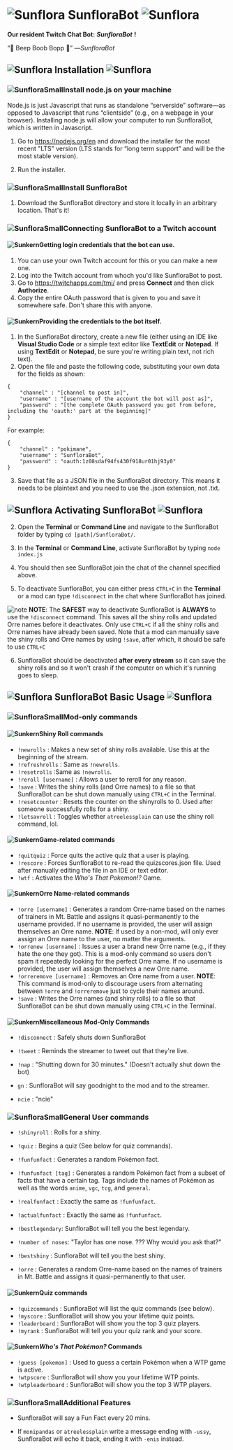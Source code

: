 # ![Sunflora](https://archives.bulbagarden.net/media/upload/9/9b/Spr_3e_192_s.png) SunfloraBot ![Sunflora](https://archives.bulbagarden.net/media/upload/9/9b/Spr_3e_192_s.png)

**Our resident Twitch Chat Bot:** ***SunfloraBot*** **!**

“🤖 Beep Boob Bopp 🤖” —*SunfloraBot*

## ![Sunflora](https://archives.bulbagarden.net/media/upload/b/b0/Trozeiani192.png) Installation ![Sunflora](https://archives.bulbagarden.net/media/upload/b/b0/Trozeiani192.png) 

### ![SunfloraSmall](https://archives.bulbagarden.net/media/upload/e/e3/Ani192MS.png)Install node.js on your machine

Node.js is just Javascript that runs as standalone “serverside” software—as opposed to Javascript that runs “clientside” (e.g., on a webpage in your browser). Installing node.js will allow your computer to run SunfloraBot, which is written in Javascript.

1. Go to https://nodejs.org/en and download the installer for the most recent "LTS" version (LTS stands for “long term support” and will be the most stable version).

2. Run the installer.

### ![SunfloraSmall](https://archives.bulbagarden.net/media/upload/e/e3/Ani192MS.png)Install SunfloraBot

1. Download the SunfloraBot directory and store it locally in an arbitrary location. That's it!

### ![SunfloraSmall](https://archives.bulbagarden.net/media/upload/e/e3/Ani192MS.png)Connecting SunfloraBot to a Twitch account

#### ![Sunkern](https://archives.bulbagarden.net/media/upload/b/b1/Ani191OD.png)Getting login credentials that the bot can use.

1. You can use your own Twitch account for this or you can make a new one. 
2. Log into the Twitch account from whoch you'd like SunfloraBot to post.
3. Go to https://twitchapps.com/tmi/ and press **Connect** and then click **Authorize**.
4. Copy the entire OAuth password that is given to you and save it somewhere safe. Don't share this with anyone.

#### ![Sunkern](https://archives.bulbagarden.net/media/upload/b/b1/Ani191OD.png)Providing the credentials to the bot itself.

1. In the SunfloraBot directory, create a new file (either using an IDE like **Visual Studio Code** or a simple text editor like **TextEdit** or **Notepad**. If using **TextEdit** or **Notepad**, be sure you're writing plain text, not rich text).
2. Open the file and paste the following code, substituting your own data for the fields as shown: 
```
{
    "channel" : "[channel to post in]",
    "username" : "[username of the account the bot will post as]",
    "password" : "[the complete OAuth password you got from before, including the 'oauth:' part at the beginning]"
}
```
For example:
```
{
    "channel" : "pokimane",
    "username" : "SunfloraBot",
    "password" : "oauth:1z08sdaf94fs430f918ur01hj93y0"
}
```
3. Save that file as a JSON file in the SunfloraBot directory. This means it needs to be plaintext and you need to use the .json extension, not .txt.

## ![Sunflora](https://archives.bulbagarden.net/media/upload/b/b0/Trozeiani192.png) Activating SunfloraBot ![Sunflora](https://archives.bulbagarden.net/media/upload/b/b0/Trozeiani192.png) 

2. Open the **Terminal** or **Command Line** and navigate to the SunfloraBot folder by typing `cd [path]/SunfloraBot/`.

3. In the **Terminal** or **Command Line**, activate SunfloraBot by typing `node index.js`

4. You should then see SunfloraBot join the chat of the channel specified above.

5. To deactivate SunfloraBot, you can either press `CTRL+C` in the **Terminal** or a mod can type `!disconnect` in the chat where SunfloraBot has joined. 

![note](https://archives.bulbagarden.net/media/upload/e/e3/Ani192MS.png) **NOTE**: The **SAFEST** way to deactivate SunfloraBot is **ALWAYS** to use the `!disconnect` command. This saves all the shiny rolls and updated Orre names before it deactivates. Only use `CTRL+C` if all the shiny rolls and Orre names have already been saved. Note that a mod can manually save the shiny rolls and Orre names by using `!save`, after which, it should be safe to use `CTRL+C`

6. SunfloraBot should be deactivated **after every stream** so it can save the shiny rolls and so it won't crash if the computer on which it's running goes to sleep.

## ![Sunflora](https://archives.bulbagarden.net/media/upload/b/b0/Trozeiani192.png) SunfloraBot Basic Usage ![Sunflora](https://archives.bulbagarden.net/media/upload/b/b0/Trozeiani192.png) 

### ![SunfloraSmall](https://archives.bulbagarden.net/media/upload/e/e3/Ani192MS.png)Mod-only commands

#### ![Sunkern](https://archives.bulbagarden.net/media/upload/b/b1/Ani191OD.png)Shiny Roll commands
- `!newrolls` : Makes a new set of shiny rolls available. Use this at the beginning of the stream.
- `!refreshrolls` : Same as `!newrolls`.
- `!resetrolls` :Same as `!newrolls`.
- `!reroll [username]` : Allows a user to reroll for any reason.
- `!save` : Writes the shiny rolls (and Orre names) to a file so that SunfloraBot can be shut down manually using `CTRL+C` in the Terminal.
- `!resetcounter` : Resets the counter on the shinyrolls to 0. Used after someone successfully rolls for a shiny.
- `!letsavroll` : Toggles whether `atreelessplain` can use the shiny roll command, lol. 

#### ![Sunkern](https://archives.bulbagarden.net/media/upload/b/b1/Ani191OD.png)Game-related commands
- `!quitquiz` : Force quits the active quiz that a user is playing.
- `!rescore` : Forces SunfloraBot to re-read the quizscores.json file. Used after manually editing the file in an IDE or text editor. 
- `!wtf` : Activates the *Who's That Pokemon!?* Game.

#### ![Sunkern](https://archives.bulbagarden.net/media/upload/b/b1/Ani191OD.png)Orre Name-related commands
- `!orre [username]` : Generates a random Orre-name based on the names of trainers in Mt. Battle and assigns it quasi-permanently to the username provided. If no username is provided, the user will assign themselves an Orre name. **NOTE**: If used by a non-mod, will only ever assign an Orre name to the user, no matter the arguments.
- `!orrenew [username]` : Issues a user a brand new Orre name (e.g., if they hate the one they got). This is a mod-only command so users don't spam it repeatedly looking for the perfect Orre name. If no username is provided, the user will assign themselves a new Orre name.
- `!orreremove [username]` : Removes an Orre name from a user. **NOTE**: This command is mod-only to discourage users from alternating between `!orre` and `!orreremove` just to cycle their names around.
- `!save` : Writes the Orre names (and shiny rolls) to a file so that SunfloraBot can be shut down manually using `CTRL+C` in the Terminal.

#### ![Sunkern](https://archives.bulbagarden.net/media/upload/b/b1/Ani191OD.png)Miscellaneous Mod-Only Commands

- `!disconnect` : Safely shuts down SunfloraBot
- `!tweet` : Reminds the streamer to tweet out that they're live.
- `!nap` : "Shutting down for 30 minutes." (Doesn't actually shut down the bot)

- `gn` : SunfloraBot will say goodnight to the mod and to the streamer.
- `ncie` : "ncie"

### ![SunfloraSmall](https://archives.bulbagarden.net/media/upload/e/e3/Ani192MS.png)General User commands

- `!shinyroll` : Rolls for a shiny.
- `!quiz` : Begins a quiz (See below for quiz commands).

- `!funfunfact` : Generates a random Pokémon fact.
- `!funfunfact [tag]` : Generates a random Pokémon fact from a subset of facts that have a certain tag. Tags include the names of Pokémon as well as the words `anime`, `vgc`, `tcg`, and `general`.
- `!realfunfact` : Exactly the same as `!funfunfact`.
- `!actualfunfact` : Exactly the same as `!funfunfact`.

- `!bestlegendary`: SunfloraBot will tell you the best legendary.
- `!number of noses`: "Taylor has one nose. ??? Why would you ask that?"
- `!bestshiny` : SunfloraBot will tell you the best shiny.

- `!orre` : Generates a random Orre-name based on the names of trainers in Mt. Battle and assigns it quasi-permanently to that user.

#### ![Sunkern](https://archives.bulbagarden.net/media/upload/b/b1/Ani191OD.png)Quiz commands

- `!quizcommands` : SunfloraBot will list the quiz commands (see below).
- `!myscore` : SunfloraBot will show you your lifetime quiz points.
- `!leaderboard` : SunfloraBot will show you the top 3 quiz players.
- `!myrank` : SunfloraBot will tell you your quiz rank and your score.

#### ![Sunkern](https://archives.bulbagarden.net/media/upload/b/b1/Ani191OD.png)*Who's That Pokémon?* Commands

- `!guess [pokemon]` : Used to guess a certain Pokémon when a WTP game is active.
- `!wtpscore` : SunfloraBot will show you your lifetime WTP points.
- `!wtpleaderboard` : SunfloraBot will show you the top 3 WTP players.

### ![SunfloraSmall](https://archives.bulbagarden.net/media/upload/e/e3/Ani192MS.png)Additional Features

- SunfloraBot will say a Fun Fact every 20 mins.

- If `monipandas` or `atreelessplain` write a message ending with `-ussy`, SunfloraBot will echo it back, ending it with `-enis` instead.
